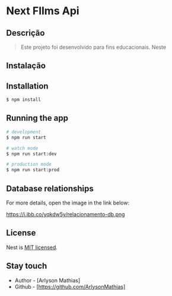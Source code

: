 # Next FIlms Api
## Descrição
 > Este projeto foi desenvolvido para fins educacionais. Neste

## Instalação


## Installation

```bash
$ npm install
```

## Running the app

```bash
# development
$ npm run start

# watch mode
$ npm run start:dev

# production mode
$ npm run start:prod
```
## Database relationships

For more details, open the image in the link below:

https://i.ibb.co/yqkdw5y/relacionamento-db.png


## License

Nest is [MIT licensed](LICENSE).


## Stay touch

- Author - [Arlyson Mathias]
- Github - [https://github.com/ArlysonMathias]

